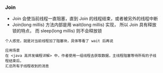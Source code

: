 ### Join

* Join 会使当前线程一直阻塞，直到 Join 的线程结束，或者被另外的线程中断
* Join(long millis) 方法内部是用 wait(long millis) 实现， 所以 Join 具有释放锁的特点，
而 sleep(long millis) 则不会释放锁




```$xslt
个人感觉，就是对当前线程加了阻塞块，具体等看了 wait 后再说

应用场景
在 <java 高并发编程详解> 中，作者使用一组线程去获取数据，主线程阻塞等待所有的子线程结束后，
汇总所有子线程收到的消息

```



